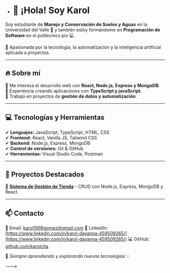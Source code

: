 - # 👋 ¡Hola! Soy Karol  

Soy estudiante de **Manejo y Conservación de Suelos y Aguas** en la Universidad del Valle 🌱 y también estoy formándome en **Programación de Software** en el politecnico pio 💻.  

📌 Apasionada por la tecnología, la automatización y la inteligencia artificial aplicada a proyectos.  

---

## 🔥 **Sobre mí**  
🔹 Me interesa el desarrollo web con **React, Node.js, Express y MongoDB**.  
🔹 Experiencia creando aplicaciones con **TypeScript y javaScript**.  
🔹 Trabajo en proyectos de **gestión de datos y automatización**.  

---

## 💻 **Tecnologías y Herramientas**  
✔ **Lenguajes:** JavaScript, TypeScript, HTML, CSS  
✔ **Frontend:** React, Vanilla JS, Tailwind CSS  
✔ **Backend:** Node.js, Express, MongoDB  
✔ **Control de versiones:** Git & GitHub  
✔ **Herramientas:** Visual Studio Code, Postman

---

## 📂 **Proyectos Destacados**  
🔹 [**Sistema de Gestión de Tienda**](https://github.com/karolcita/proyecto-react) - CRUD con Node.js, Express, MongoDB y React.  


---

## 📫 **Contacto**  
📧 Email: karol1998gomez@gmail.com 
🔗 LinkedIn:[https://www.linkedin.com/in/karol-dayanna-459509265/](https://www.linkedin.com/in/karol-dayanna-459509265/)
💻 GitHub: [github.com/karolcita](https://github.com/karolcita)  

🚀 _Siempre aprendiendo y explorando nuevas tecnologías_ 💡  


--->
